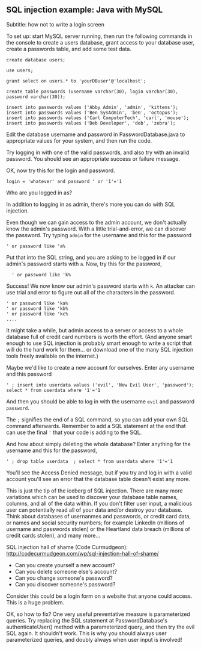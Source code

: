 ## SQL injection example: Java with MySQL

Subtitle: how not to write a login screen

To set up: start MySQL server running, then run the following commands in the console to create a users database, grant access to your database user, create a passwords table, and add some test data.

```
create database users;

use users;

grant select on users.* to 'yourDBuser'@'localhost';

create table passwords (username varchar(30), login varchar(30), password varchar(30));

insert into passwords values ('Abby Admin', 'admin', 'kittens');
insert into passwords values ('Ben SysAdmin', 'ben', 'octopus');
insert into passwords values ('Carl ComputerTech', 'carl', 'mouse');
insert into passwords values ('Deb Developer', 'deb', 'zebra');
```


Edit the database username and password in PasswordDatabase.java to appropriate values for your system, and then run the code.

Try logging in with one of the valid passwords, and also try with an invalid password. You should see an appropriate success or failure message.

OK, now try this for the login and password.

```
login = 'whatever' and password ' or '1'='1
```
Who are you logged in as?

In addition to logging in as admin, there's more you can do with SQL injection.

Even though we can gain access to the admin account, we don't actually know the admin's password. With a little trial-and-error, we can discover the password. Try typing `admin` for the username and this for the password

    ' or password like 'a%

Put that into the SQL string, and you are asking to be logged in if our admin's password starts with `a`.
Now, try this for the password,

      ' or password like 'k%

Success! We now know our admin's password starts with `k`. An attacker can use trial and error to figure out all of the characters in the password.

    ' or password like 'ka%
    ' or password like 'kb%
    ' or password like 'kc%
    ....

It might take a while, but admin access to a server or access to a whole database full of credit card numbers is worth the effort. (And anyone smart enough to use SQL injection is probably smart enough to write a script that will do the hard work for them... or download one of the many SQL injection tools freely available on the internet.)

Maybe we'd like to create a new account for ourselves. Enter any username and this password

    ' ; insert into userdata values ('evil', 'New Evil User', 'password'); select * from userdata where '1'='1

And then you should be able to log in with the username `evil` and password `password`.

The `;` signifies the end of a SQL command, so you can add your own SQL command afterwards. Remember to add a SQL statement at the end that can use the final `'` that your code is adding to the SQL.

And how about simply deleting the whole database? Enter anything for the username and this for the password,

    ' ; drop table userdata  ; select * from userdata where '1'='1

You'll see the Access Denied message, but if you try and log in with a valid account you'll see an error that the database table doesn't exist any more.

This is just the tip of the iceberg of SQL injection. There are many more variations which can be used to discover your database table names, columns, and all of the data within. If you don't filter user input, a malicious user can potentially read all of your data and/or destroy your database. Think about databases of usernanmes and passwords, or credit card data, or names and social security numbers; for example LinkedIn (millions of username and passwords stolen) or the Heartland data breach (millions of credit cards stolen), and many more...

SQL injection hall of shame (Code Curmudgeon): http://codecurmudgeon.com/wp/sql-injection-hall-of-shame/

* Can you create yourself a new account?
* Can you delete someone else's account?
* Can you change someone's password? 
* Can you discover someone's password? 

Consider this could be a login form on a website that anyone could access. This is a huge problem. 


OK, so how to fix? One very useful preventative measure is parameterized queries. Try replacing the SQL statement at PasswordDatabase's authenticateUser() method with a parameterized query, and then try the evil SQL again. It shouldn't work. This is why you should always user parameterized queries, and doubly always when user input is involved!
